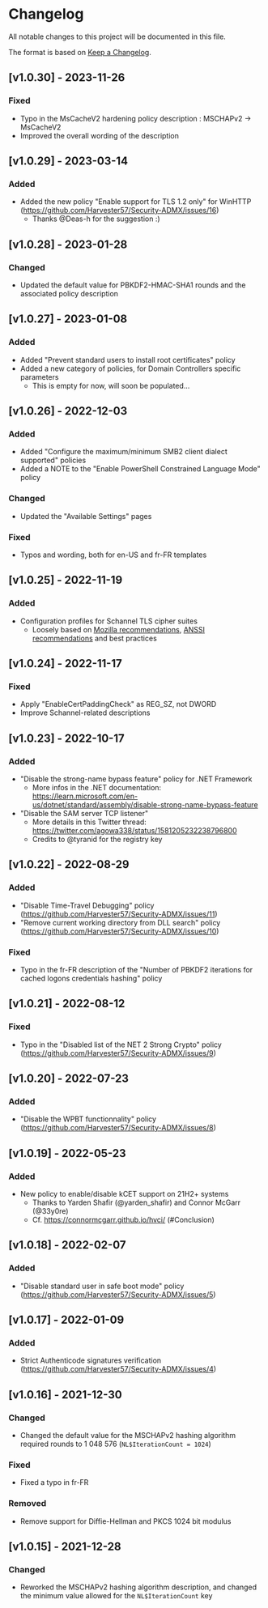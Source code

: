 # Changelog
All notable changes to this project will be documented in this file.

The format is based on [Keep a Changelog](https://keepachangelog.com/en/1.0.0/).

## [v1.0.30] - 2023-11-26
### Fixed
- Typo in the MsCacheV2 hardening policy description : MSCHAPv2 -> MsCacheV2
- Improved the overall wording of the description

## [v1.0.29] - 2023-03-14
### Added
- Added the new policy "Enable support for TLS 1.2 only" for WinHTTP (https://github.com/Harvester57/Security-ADMX/issues/16)
  - Thanks @Deas-h for the suggestion :)

## [v1.0.28] - 2023-01-28
### Changed
- Updated the default value for PBKDF2-HMAC-SHA1 rounds and the associated policy description

## [v1.0.27] - 2023-01-08
### Added
- Added "Prevent standard users to install root certificates" policy
- Added a new category of policies, for Domain Controllers specific parameters
  - This is empty for now, will soon be populated...

## [v1.0.26] - 2022-12-03
### Added
- Added "Configure the maximum/minimum SMB2 client dialect supported" policies
- Added a NOTE to the "Enable PowerShell Constrained Language Mode" policy

### Changed
- Updated the "Available Settings" pages

### Fixed
- Typos and wording, both for en-US and fr-FR templates

## [v1.0.25] - 2022-11-19
### Added
- Configuration profiles for Schannel TLS cipher suites
  - Loosely based on [Mozilla recommendations](https://wiki.mozilla.org/Security/Server_Side_TLS), [ANSSI recommendations](https://www.ssi.gouv.fr/guide/recommandations-de-securite-relatives-a-tls/) and best practices

## [v1.0.24] - 2022-11-17
### Fixed
- Apply "EnableCertPaddingCheck" as REG_SZ, not DWORD
- Improve Schannel-related descriptions

## [v1.0.23] - 2022-10-17
### Added
- "Disable the strong-name bypass feature" policy for .NET Framework
  - More infos in the .NET documentation: https://learn.microsoft.com/en-us/dotnet/standard/assembly/disable-strong-name-bypass-feature
- "Disable the SAM server TCP listener"
  - More details in this Twitter thread: https://twitter.com/agowa338/status/1581205232238796800
  - Credits to @tyranid for the registry key

## [v1.0.22] - 2022-08-29
### Added
- "Disable Time-Travel Debugging" policy (https://github.com/Harvester57/Security-ADMX/issues/11)
- "Remove current working directory from DLL search" policy (https://github.com/Harvester57/Security-ADMX/issues/10)

### Fixed
- Typo in the fr-FR description of the "Number of PBKDF2 iterations for cached logons credentials hashing" policy

## [v1.0.21] - 2022-08-12
### Fixed
- Typo in the "Disabled list of the NET 2 Strong Crypto" policy (https://github.com/Harvester57/Security-ADMX/issues/9)

## [v1.0.20] - 2022-07-23
### Added
- "Disable the WPBT functionnality" policy (https://github.com/Harvester57/Security-ADMX/issues/8)

## [v1.0.19] - 2022-05-23
### Added
- New policy to enable/disable kCET support on 21H2+ systems
  - Thanks to Yarden Shafir (@yarden_shafir) and Connor McGarr (@33y0re)
  - Cf. https://connormcgarr.github.io/hvci/ (#Conclusion)

## [v1.0.18] - 2022-02-07
### Added
- "Disable standard user in safe boot mode" policy (https://github.com/Harvester57/Security-ADMX/issues/5)

## [v1.0.17] - 2022-01-09
### Added
- Strict Authenticode signatures verification (https://github.com/Harvester57/Security-ADMX/issues/4)

## [v1.0.16] - 2021-12-30
### Changed
- Changed the default value for the MSCHAPv2 hashing algorithm required rounds to 1 048 576 (`NL$IterationCount = 1024`)

### Fixed
- Fixed a typo in fr-FR

### Removed
-  Remove support for Diffie-Hellman and PKCS 1024 bit modulus

## [v1.0.15] - 2021-12-28
### Changed
- Reworked the MSCHAPv2 hashing algorithm description, and changed the minimum value allowed for the `NL$IterationCount` key
